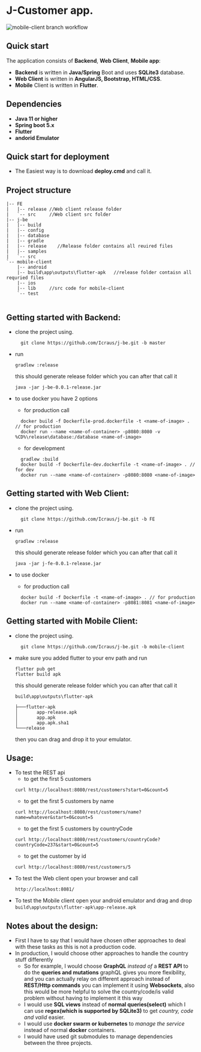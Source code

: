 # J-Customer app.

![mobile-client branch workflow](https://github.com/icraus/j-be/actions/workflows/CI.yaml/badge.svg??branch=mobile-client)


## Quick start
The application consists of **Backend**, **Web Client**, **Mobile app**:
- **Backend** is written in **Java/Spring** Boot and uses **SQLite3** database.
- **Web Client** is written in **AngularJS, Bootstrap, HTML/CSS**.
- **Mobile** Client is written in **Flutter**.

## Dependencies
- **Java 11 or higher** 
- **Spring boot 5.x**
- **Flutter**
- **andorid Emulator**

## Quick start for deployment
- The Easiest way is to download **deploy.cmd** and call it.

## Project structure
```
|-- FE
|   |-- release //Web client release folder
|   `-- src     //Web client src folder
|-- j-be
|   |-- build
|   |-- config
|   |-- database
|   |-- gradle
|   |-- release    //Release folder contains all reuired files
|   |-- samples
|   `-- src
`-- mobile-client
    |-- android
    |-- build\app\outputs\flutter-apk   //release folder contaisn all requried files 
    |-- ios
    |-- lib     //src code for mobile-client
    `-- test


```
## Getting started with Backend:
- clone the project using.
  ```
    git clone https://github.com/Icraus/j-be.git -b master
  ```
- run
  ```
  gradlew :release
  ```
  this should generate release folder which you can after that call it
  ```
  java -jar j-be-0.0.1-release.jar
  ```
  
- to use docker you have 2 options
    * for production call 
  ```
    docker build -f Dockerfile-prod.dockerfile -t <name-of-image> . // for production
    docker run --name <name-of-container> -p8080:8080 -v %CD%\release\database:/database <name-of-image>
  ```
   * for development 
  ```
    gradlew :build
    docker build -f Dockerfile-dev.dockerfile -t <name-of-image> . // for dev 
    docker run --name <name-of-container> -p8080:8080 <name-of-image>
  ```

## Getting started with Web Client:
- clone the project using.
  ```
    git clone https://github.com/Icraus/j-be.git -b FE
  ```
- run
  ```
  gradlew :release
  ```
  this should generate release folder which you can after that call it
  ```
  java -jar j-fe-0.0.1-release.jar
  ```

- to use docker
  * for production call
  ```
    docker build -f Dockerfile -t <name-of-image> . // for production
    docker run --name <name-of-container> -p8081:8081 <name-of-image>

## Getting started with Mobile Client:
- clone the project using.
  ```
    git clone https://github.com/Icraus/j-be.git -b mobile-client
  ```
- make sure you added flutter to your env path and run
  ```
  flutter pub get
  flutter build apk
  ```
  this should generate release folder which you can after that call it
  ```
  build\app\outputs\flutter-apk
  
  ├───flutter-apk
  │       app-release.apk
  │       app.apk
  │       app.apk.sha1
  └───release

  ```
  then you can drag and drop it to your emulator.

## Usage:
- To test the REST api
    * to get the first 5 customers 
    ```
    curl http://localhost:8080/rest/customers?start=0&count=5
    ```
    * to get the first 5 customers by name
    ```
    curl http://localhost:8080/rest/customers/name?name=whatever&start=0&count=5
    ```
    * to get the first 5 customers by countryCode
    ```
    curl http://localhost:8080/rest/customers/countryCode?countryCode=237&start=0&count=5
    ```
    * to get the customer by id
    ```
    curl http://localhost:8080/rest/customers/5
    ```
- To test the Web client
    open your browser and call
    ``` 
    http://localhost:8081/
    ```
- To test the Mobile client
  open your android emulator and drag and drop 
  ```build\app\outputs\flutter-apk\app-release.apk```

## Notes about the design:
  - First I have to say that I would have chosen other approaches to deal with
    these tasks as this is not a production code.
 - In production, I would choose other approaches to handle the country stuff differently
    * So for example, I would choose **GraphQL** *instead of* a **REST API** to do the **queries and mutations**
      graphQL gives you more flexibility, and you can actually relay on different approach instead of **REST/Http commands**
      you can implement it using **Websockets**, also this would be more helpful to solve the country/code/is valid problem without having to implement
      it this way
    * I would use **SQL views** instead of **normal queries(select)** which I can use **regex(which is supported by SQLite3)** to 
      get *country, code and valid* easier.
    * I would use **docker swarm or kubernetes** to *manage the service* instead of normal **docker** containers.
    * I would have used git submodules to manage dependencies between the three projects.
    

